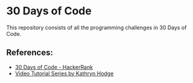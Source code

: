 # 30 Days of Code
This repository consists of all the programming challenges in 30 Days of Code. 

## References:
- <a href = "https://www.hackerrank.com/domains/tutorials/30-days-of-code"> 30 Days of Code - HackerRank </a>
- <a href = "https://youtube.com/playlist?list=PLcLMSci1ZoPs6jV0O3LBJwChjRon3lE1F"> Video Tutorial Series by Kathryn Hodge </a>

